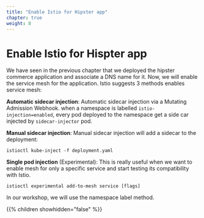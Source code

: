 ```yaml
---
title: "Enable Istio for Hipster app"
chapter: true
weight: 8
---
```


# Enable Istio for Hispter app

We have seen in the previous chapter that we deployed the hipster commerce application and associate a DNS name for it.
Now, we will enable the service mesh for the application.
Istio suggests 3 methods enables service mesh:

**Automatic sidecar injection**: Automatic sidecar injection via a Mutating Admission Webhook. when a namespace is labelled `istio-injection=enabled`, every pod deployed to the namespace get a side car injected by `sidecar-injector` pod.

**Manual sidecar injection**:
Manual sidecar injection will add a sidecar to the deployment:
```
istioctl kube-inject -f deployment.yaml
```
**Single pod injection** (Experimental):
This is really useful when we want to enable mesh for only a specific service and start testing its compatibility with Istio.

```
istioctl experimental add-to-mesh service [flags]
```

In our workshop, we will use the namespace label method.


{{% children showhidden="false" %}}
